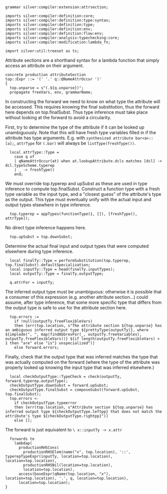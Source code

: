```silver
grammar silver:compiler:extension:attrsection;

imports silver:compiler:definition:core;
imports silver:compiler:definition:type:syntax;
imports silver:compiler:definition:type;
imports silver:compiler:definition:env;
imports silver:compiler:definition:flow:env;
imports silver:compiler:analysis:typechecking:core;
imports silver:compiler:modification:lambda_fn;

import silver:util:treeset as ts;
```

Attribute sections are a shorthand syntax for a lambda function that simply access an attribute on their argument. 

```silver
concrete production attributeSection
top::Expr ::= '(' '.' q::QNameAttrOccur ')'
{
  top.unparse = s"(.${q.unparse})";
  propagate freeVars, env, grammarName;
```

In constructing the forward we need to know on what type the attribute will be accessed.
This requires knowing the final substitution, thus the forward here depends on top.finalSubst.
Thus type inference must take place without looking at the forward to avoid a circularity.
  
First, try to determine the type of the attribute if it can be looked up unambiguously.
Note that this will have fresh type variables filled in if the attribute has type arguments.
E.g. with `synthesized attribute bar<a>::[a];`, `attrType` for `(.bar)` will always be
`listType(freshType())`.
```silver
  local attrType::Type =
    case q of
    | qNameAttrOccur(at) when at.lookupAttribute.dcls matches [dcl] -> dcl.typeScheme.typerep
    | _ -> freshType()
    end;
```

We must override top.typerep and upSubst as these are used in type inference to compute top.finalSubst.
Construct a function type with a fresh type variable as the input type,
and a "closest guess" of the attribute's type as the output.  This type must eventually unify with
the actual input and output types elsewhere in type inference.
```silver
  top.typerep = appTypes(functionType(1, []), [freshType(), attrType]);
```

No direct type inference happens here.
```silver
  top.upSubst = top.downSubst;
```

Determine the actual final input and output types that were computed elsewhere during type inference.
```silver
  local finalTy::Type = performSubstitution(top.typerep, top.finalSubst).defaultSpecialization;
  local inputTy::Type = head(finalTy.inputTypes);
  local outputTy::Type = finalTy.outputType;

  q.attrFor = inputTy;
```

The inferred output type must be unambiguous: otherwise it is possible that a consumer of this
expression (e.g. another attribute section...) could assume, after type inference, that some more
specific type that differs from the output type is safe to use for the attribute section here.
```silver
  top.errors :=
    if !null(outputTy.freeFlexibleVars)
    then [err(top.location, s"The attribute section ${top.unparse} has an ambiguous inferred output type ${prettyType(outputTy)}, where ${implode(", ", map(findAbbrevFor(_, outputTy.freeVariables), outputTy.freeFlexibleVars))} ${if length(outputTy.freeFlexibleVars) > 1 then "are" else "is"} unspecialized")]
    else forward.errors;
```

Finally, check that the output type that was inferred matches the type that was actually computed
on the forward (where the type of the attribute was properly looked up knowing the input type that
was inferred elsewhere.)
```silver 
  local checkOutputType::TypeCheck = check(outputTy, forward.typerep.outputType);
  checkOutputType.downSubst = forward.upSubst;
  checkOutputType.finalSubst = composeSubst(forward.upSubst, top.finalSubst);
  top.errors <-
    if checkOutputType.typeerror
    then [err(top.location, s"Attribute section ${top.unparse} has inferred output type ${checkOutputType.leftpp} that does not match the attribute's type ${checkOutputType.rightpp}")]
    else [];
```

The forward is just equivalent to `\ x::inputTy -> x.attr`
```silver
  forwards to
    lambdap(
      productionRHSCons(
        productionRHSElem(name("x", top.location), '::', typerepTypeExpr(inputTy, location=top.location), location=top.location),
        productionRHSNil(location=top.location),
        location=top.location),
      access(baseExpr(qName(top.location, "x"), location=top.location), '.', q, location=top.location),
      location=top.location);
}
```
